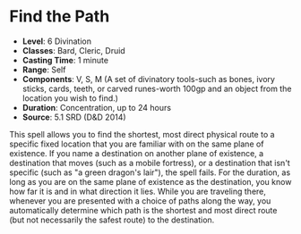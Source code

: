 # Find the Path

- **Level**: 6 Divination
- **Classes**: Bard, Cleric, Druid
- **Casting Time**: 1 minute
- **Range**: Self
- **Components**: V, S, M (A set of divinatory tools-such as bones, ivory sticks, cards, teeth, or carved runes-worth 100gp and an object from the location you wish to find.)
- **Duration**: Concentration, up to 24 hours
- **Source**: 5.1 SRD (D&D 2014)

This spell allows you to find the shortest, most direct physical route to a specific fixed location that you are familiar with on the same plane of existence. If you name a destination on another plane of existence, a destination that moves (such as a mobile fortress), or a destination that isn't specific (such as "a green dragon's lair"), the spell fails. For the duration, as long as you are on the same plane of existence as the destination, you know how far it is and in what direction it lies. While you are traveling there, whenever you are presented with a choice of paths along the way, you automatically determine which path is the shortest and most direct route (but not necessarily the safest route) to the destination.

